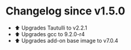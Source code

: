 # Changelog since v1.5.0
- :arrow_up: Upgrades Tautulli to v2.2.1 
- :arrow_up: Upgrades gcc to 9.2.0-r4 
- :arrow_up: Upgrades add-on base image to v7.0.4 
